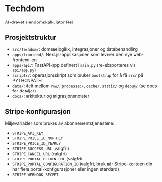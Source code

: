 # Techdom
AI-drevet eiendomskalkulator
Hei

## Prosjektstruktur
- `src/techdom/`: domenelogikk, integrasjoner og databehandling
- `apps/frontend/`: Next.js-applikasjonen som leverer den nye web-frontend-en
- `apps/api/`: FastAPI-app definert i `main.py` (re-eksporteres via `api/app.py`)
- `scripts/`: operasjonsskript som bruker `bootstrap` for å få `src/` på PYTHONPATH
- `data/`: delt mellom `raw/`, `processed/`, `cache/`, `static/` og `debug/` (se docs for detaljer)
- `docs/`: arkitektur og migrasjonsnotater

## Stripe-konfigurasjon
Miljøvariabler som brukes av abonnementstjenestene:
- `STRIPE_API_KEY`
- `STRIPE_PRICE_ID_MONTHLY`
- `STRIPE_PRICE_ID_YEARLY`
- `STRIPE_SUCCESS_URL` (valgfri)
- `STRIPE_CANCEL_URL` (valgfri)
- `STRIPE_PORTAL_RETURN_URL` (valgfri)
- `STRIPE_PORTAL_CONFIGURATION_ID` (valgfri, bruk når Stripe-kontoen din har flere portal-konfigurasjoner eller ingen standard)
- `STRIPE_WEBHOOK_SECRET`
